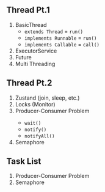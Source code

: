 ## Thread Pt.1
<ol>
    <li> 
        BasicThread
        <ul>
            <li><code>extends Thread</code> = <code>run()</code></li>
            <li><code>implements Runnable</code> = <code>run()</code></li>
            <li><code>implements Callable</code> = <code>call()</code></li>
        </ul>
    </li>
    <li> ExecutorService </li>
    <li> Future </li>
    <li> Multi Threading </li>
</ol>

## Thread Pt.2
<ol>
    <li> Zustand (join, sleep, etc.) </li>
    <li> Locks (Monitor) </li>
    <li> Producer-Consumer Problem</li>
        <ul>
            <li><code>wait()</code></li>
            <li><code>notify()</code></li>
            <li><code>notifyAll()</code></li>
        </ul>
    <li> Semaphore </li>
</ol>

## Task List
1. Producer-Consumer Problem
2. Semaphore